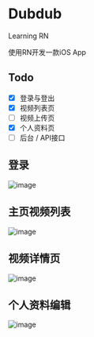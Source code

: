# Dubdub
Learning RN

使用RN开发一款iOS App

## Todo
* [x] 登录与登出
* [x] 视频列表页
* [ ] 视频上传页
* [x] 个人资料页
* [ ] 后台 / API接口

## 登录
![image](https://github.com/robbyvan/Dubdub/blob/master/gif/Dub_login.gif)

## 主页视频列表
![image](https://github.com/robbyvan/Dubdub/blob/master/gif/dub_home.gif)

## 视频详情页
![image](https://github.com/robbyvan/Dubdub/blob/master/gif/dub_video.gif)

## 个人资料编辑
![image](https://github.com/robbyvan/Dubdub/blob/master/gif/dub_info.gif)

